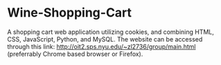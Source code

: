 # Wine-Shopping-Cart
A shopping cart web application utilizing cookies, and combining HTML, CSS, JavaScript, Python, and MySQL.
The website can be accessed through this link: http://oit2.sps.nyu.edu/~zl2736/group/main.html (preferrably Chrome based browser or Firefox).

